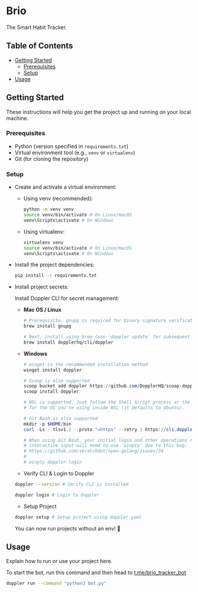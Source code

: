 # Brio

The Smart Habit Tracker.

## Table of Contents

- [Getting Started](#getting-started)
  - [Prerequisites](#prerequisites)
  - [Setup](#setup)
- [Usage](#usage)

## Getting Started

These instructions will help you get the project up and running on your local machine.

### Prerequisites

- Python (version specified in `requirements.txt`)
- Virtual environment tool (e.g., `venv` or `virtualenv`)
- Git (for cloning the repository)

### Setup

- Create and activate a virtual environment:

  - Using venv (recommended):

    ```bash
    python -m venv venv
    source venv/bin/activate # On Linux/macOS
    venv\Scripts\activate # On Windows
    ```

  - Using virtualenv:

    ```bash
    virtualenv venv
    source venv/bin/activate # On Linux/macOS
    venv\Scripts\activate # On Windows
    ```

- Install the project dependencies:

  ```bash
  pip install -r requirements.txt
  ```

- Install project secrets:

  Install Doppler CLI for secret management:

  - **Mac OS / Linux**

    ```bash
    # Prerequisite. gnupg is required for binary signature verification
    brew install gnupg

    # Next, install using brew (use `doppler update` for subsequent updates)
    brew install dopplerhq/cli/doppler
    ```

  - **Windows**

    ```powershell
    # winget is the recommended installation method
    winget install doppler

    # Scoop is also supported
    scoop bucket add doppler https://github.com/DopplerHQ/scoop-doppler.git
    scoop install doppler

    # WSL is supported. Just follow the Shell Script process or the process
    # for the OS you're using inside WSL (it defaults to Ubuntu).

    # Git Bash is also supported
    mkdir -p $HOME/bin
    curl -Ls --tlsv1.2 --proto "=https" --retry 3 https://cli.doppler.com/install.sh | sh -s -- --install-path $HOME/bin

    # When using Git Bash, your initial login and other operations requiring
    # interactive input will need to use `winpty` due to this bug:
    # https://github.com/skratchdot/open-golang/issues/34
    #
    # winpty doppler login
    ```

  - Verify CLI & Login to Doppler

  ```bash
  doppler --version # Verify CLI is installed

  doppler login # Login to Doppler
  ```

  - Setup Project

  ```bash
  doppler setup # Setup project using doppler.yaml
  ```

  You can now run projects without an env! 🎉

## Usage

Explain how to run or use your project here.

To start the bot, run this command and then head to [t.me/brio_tracker_bot](https://t.me/brio_tracker_bot)

```bash
doppler run --command "python3 bot.py"
```
